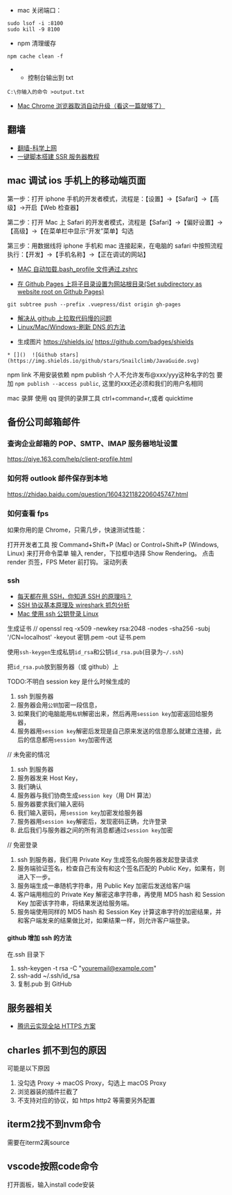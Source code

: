 - mac 关闭端口：

```
sudo lsof -i :8100
sudo kill -9 8100
```

- npm 清理缓存

```
npm cache clean -f
```

- - 控制台输出到 txt

```
C:\你输入的命令 >output.txt
```

- [Mac Chrome 浏览器取消自动升级（看这一篇就够了）](https://blog.csdn.net/chenyufeng1991/article/details/78568919)

## 翻墙

- [翻墙-科学上网 ](https://github.com/bannedbook/fanqiang)
- [一键脚本搭建 SSR 服务器教程 ](https://github.com/xiaoming2028/FreeNetwork/wiki)

## mac 调试 ios 手机上的移动端页面

第一步：打开 iphone 手机的开发者模式，流程是：【设置】->【Safari】->【高级】->开启【Web 检查器】

第二步：打开 Mac 上 Safari 的开发者模式，流程是【Safari】->【偏好设置】->【高级】->【在菜单栏中显示“开发”菜单】勾选

第三步：用数据线将 iphone 手机和 mac 连接起来，在电脑的 safari 中按照流程执行：【开发】->【手机名称】->【正在调试的网站】

- [MAC 自动加载.bash_profile 文件通过.zshrc](https://blog.csdn.net/YaphetZhao/article/details/88027831)

- [在 Github Pages 上将子目录设置为网站根目录(Set subdirectory as website root on Github Pages)](http://www.it1352.com/798173.html)

```
git subtree push --prefix .vuepress/dist origin gh-pages
```

- [解决从 github 上拉取代码慢的问题](https://blog.csdn.net/yyou33459/article/details/84947819)
- [Linux/Mac/Windows-刷新 DNS 的方法](https://baijiahao.baidu.com/s?id=1616353495084098905&wfr=spider&for=pc)

* 生成图片 https://shields.io/ https://github.com/badges/shields

```
* []()  ![Github stars](https://img.shields.io/github/stars/Snailclimb/JavaGuide.svg)
```

npm link 不用安装依赖
npm publish 个人不允许发布@xxx/yyy这种名字的包  要加 `npm publish --access public`, 这里的xxx还必须和我们的用户名相同



mac 录屏 使用 qq 提供的录屏工具 ctrl+command+r,或者 quicktime

## 备份公司邮箱邮件

### 查询企业邮箱的 POP、SMTP、IMAP 服务器地址设置

https://qiye.163.com/help/client-profile.html

### 如何将 outlook 邮件保存到本地

https://zhidao.baidu.com/question/1604321182206045747.html

### 如何查看 fps

如果你用的是 Chrome，只需几步，快速测试性能：

打开开发者工具
按 Command+Shift+P (Mac) or Control+Shift+P (Windows, Linux) 来打开命令菜单
输入 render，下拉框中选择 Show Rendering。
点击 render 页签，FPS Meter 前打钩。
滚动列表

### ssh

- [每天都在用 SSH，你知道 SSH 的原理吗？](https://juejin.im/post/5e4e30dfe51d4527107c8835)
- [SSH 协议基本原理及 wireshark 抓包分析](https://juejin.im/post/5baaf517e51d453df0442dce)
- [Mac 使用 ssh 公钥登录 Linux](https://segmentfault.com/a/1190000015369885)

生成证书
// openssl req -x509 -newkey rsa:2048 -nodes -sha256 -subj '/CN=localhost' -keyout 密钥.pem -out 证书.pem

使用`ssh-keygen`生成私钥`id_rsa`和公钥`id_rsa.pub`(目录为`~/.ssh`)

把`id_rsa.pub`放到服务器（或 github）上

TODO:不明白 session key 是什么时候生成的

1. ssh 到服务器
2. 服务器会用`公钥`加密一段信息，
3. 如果我们的电脑能用`私钥`解密出来，然后再用`session key`加密返回给服务器，
4. 服务器用`session key`解密后发现是自己原来发送的信息那么就建立连接，此后的信息都用`session key`加密传送

// 未免密的情况

1. ssh 到服务器
2. 服务器发来 Host Key，
3. 我们确认
4. 服务器与我们协商生成`session key`（用 DH 算法）
5. 服务器要求我们输入密码
6. 我们输入密码，用`session key`加密发给服务器
7. 服务器用`session key`解密后，发现密码正确，允许登录
8. 此后我们与服务器之间的所有消息都通过`session key`加密

// 免密登录

1. ssh 到服务器，我们用 Private Key 生成签名向服务器发起登录请求
2. 服务端验证签名，检查自己有没有和这个签名匹配的 Public Key，如果有，则进入下一步。
3. 服务端生成一串随机字符串，用 Public Key 加密后发送给客户端
4. 客户端用相应的 Private Key 解密这串字符串，再使用 MD5 hash 和 Session Key 加密该字符串，将结果发送给服务端。
5. 服务端使用同样的 MD5 hash 和 Session Key 计算这串字符的加密结果，并和客户端发来的结果做比对，如果结果一样，则允许客户端登录。

#### github 增加 ssh 的方法

在.ssh 目录下

1. ssh-keygen -t rsa -C "youremail@example.com"
2. ssh-add ~/.ssh/id_rsa
3. 复制.pub 到 GitHub

## 服务器相关

- [腾讯云实现全站 HTTPS 方案](https://cloud.tencent.com/document/product/400/6813)

## charles 抓不到包的原因

可能是以下原因

1. 没勾选 Proxy -> macOS Proxy，勾选上 macOS Proxy
2. 浏览器装的插件拦截了
3. 不支持对应的协议，如 https http2 等需要另外配置


## iterm2找不到nvm命令

需要在iterm2离source

## vscode按照code命令

打开面板，输入install code安装


